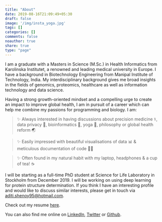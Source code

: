 ```yaml
---
title: "About"
date: 2019-08-16T21:09:49+05:30
draft: false
image: '/img/insta_yoga.jpg'
tags: []
categories: []
comments: false
noauthor: true
share: true
type: "page"
---
```


<!--I am a healthcare developer passionate about data science, medical technology and precision medicine. I am driven towards using artificial intelligence and adapting latest technologies to personalize value-based healthcare and facilitate global accessibility of quality care.-->

I am a graduate with a Masters in Science (M.Sc.) in Health Informatics from Karolinska Institutet, a renowned and leading medical university in Europe. I have a background in Biotechnology Engineering from Manipal Institute of Technology, India. My interdisciplinary background gives me broad insights in the fields of genomics, proteomics, healthcare as well as information technology and data science.

<!--Being a highly tenacious problem solver, not knowing what secrets large datasets hold and exploring it to find patterns, makes me feel like a detective in a lab coat.--> 

Having a strong growth-oriented mindset and a compelling urge to create an impact to improve global health, I am in pursuit of a career which can help me combine my passions for programming and biology. I am:

<!--I have worked with multiple machine learning and deep learning projects for healthcare and bioinformatics applications. Additionally, I have worked with projects involving e-health modelling, requirements engineering, prototyping, usability testing and technology evaluation.-->

> ✨ Always interested in having discussions about precision medicine ⚕️, data privacy 🔏, bioinformatics 🧬, yoga 🧘, philosophy or global health reform 🌏

> ✨ Easily impressed with beautiful visualisations of data 📊 & meticulous documentation of code 👩‍💻 

> ✨ Often found in my natural habit with my laptop, headphones & a cup of tea! ☕️


<!--center>| Bioinformatics | Data Science | Digital Health |</center-->

I will be starting as a full-time PhD student at Science for Life Laboratory in Stockholm from December 2019. I will be working on using deep learning for protein structure determination. If you think I have an interesting profile and would like to discuss similar interests, please get in touch via <aditi.shenoy95@hotmail.com>.

Check out my resume [here](https://drive.google.com/file/d/15A2o3M2OZPiP2iffiSiZuVgisXe-BNlo/view?usp=sharing).


You can also find me online on [LinkedIn](https://www.linkedin.com/in/aditi-shenoy-287060bb/), [Twitter](https://twitter.com/aditi_shenoy) or [Github](https://github.com/aditishenoy).